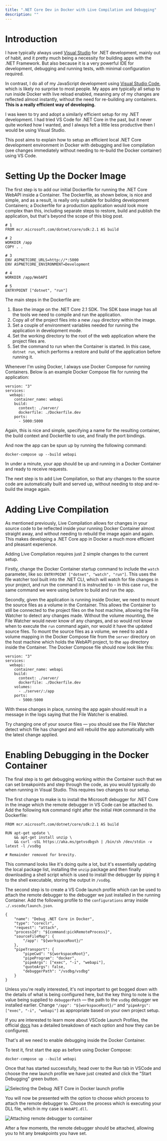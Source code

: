 ```yaml
---
title: ".NET Core Dev in Docker with Live Compilation and Debugging"
description: ""
---
```


# Introduction

I have typically always used [Visual Studio][vs-url] for .NET development, mainly out of habit, and it pretty much being
a necessity for building apps with the .NET Framework. But also because it is a very powerful IDE for development, debugging and
running tests, with minimal configuration required.

In contrast, I do all of my JavaScript development using [Visual Studio Code][vscode-url], which is likely no surprise to
most people. My apps are typically all setup to run inside Docker with live reload enabled, meaning any of my changes are
reflected almost instantly, without the need for re-building any containers. **This is a really efficient way of developing.**

I was keen to try and adopt a similarly efficient setup for my .NET development. I had tried VS Code for .NET Core in the
past, but it never quite worked how I wanted, and I always felt a little less productive then I would be using Visual Studio.

This post aims to explain how to setup an efficient local .NET Core development environment in Docker with debugging and
live compilation (see changes immediately without needing to re-build the Docker container) using VS Code.

# Setting Up the Docker Image

The first step is to add our initial Dockerfile for running the .NET Core WebAPI inside a Container. The Dockerfile, as shown below, is nice and simple, and as a result, is really only suitable for building development Containers; a Dockerfile for a production application would look more complex than this, including separate steps to restore, build and publish the application, but that's beyond the scope of this blog post.

```
# 1
FROM mcr.microsoft.com/dotnet/core/sdk:2.1 AS build

# 2
WORKDIR /app
COPY . .

# 3
ENV ASPNETCORE_URLS=http://*:5000
ENV ASPNETCORE_ENVIRONMENT=Development

# 4
WORKDIR /app/WebAPI

# 5
ENTRYPOINT ["dotnet", "run"]
```

The main steps in the Dockerfile are:

1. Base the image on the .NET Core 2.1 SDK. The SDK base image has all the tools we need to compile and run the application.
1. Copy all of the project files into a new `/app` directory within the image.
1. Set a couple of environment variables needed for running the application in development mode.
1. Set the working directory to the root of the web application where the project files are.
1. Set the command to run when the Container is started. In this case, `dotnet run`, which performs a restore and build of the application before running it.

Whenever I'm using Docker, I always use Docker Compose for running Containers. Below is an example Docker Compose file for running the application:

```
version: "3"
services:
  webapi:
    container_name: webapi
    build:
      context: ./server/
      dockerfile: ./Dockerfile.dev
    ports:
      - 5000:5000
```

Again, this is nice and simple, specifying a name for the resulting container, the build context and Dockerfile to use, and finally the port bindings.

And now the app can be spun up by running the following command:

```
docker-compose up --build webapi
```

In under a minute, your app should be up and running in a Docker Container and ready to receive requests.

The next step is to add Live Compilation, so that any changes to the source code are automatically built and served up, without needing to stop and re-build the image again.

# Adding Live Compilation

As mentioned previously, Live Compilation allows for changes in your source code to be reflected inside your running Docker Container almost straight away, and without needing to rebuild the image again and again. This makes developing a .NET Core app in Docker a much more efficient and pleasant experience.

Adding Live Compilation requires just 2 simple changes to the current setup.

Firstly, change the Docker Container startup command to include the `watch` parameter, like so: `ENTRYPOINT ["dotnet", "watch", "run"]`. This uses the file watcher tool built into the .NET CLI, which will watch for file changes in your project, and run the command it is instructed to - in this case `run`, the same command we were using before to build and run the app.

Secondly, given the application is running inside Docker, we need to mount the source files as a volume in the Container. This allows the Container to still be connected to the project files on the host machine, allowing the File Watcher to detect any changes made. Without the volume mounting, the File Watcher would never know of any changes, and so would not know when to execute the `run` command again, nor would it have the updated source files. To mount the source files as a volume, we need to add a volume mapping in the Docker Compose file from the `server` directory on the host machine which holds the WebAPI project, to the `app` directory inside the Container. The Docker Compose file should now look like this:

```
version: "3"
services:
  webapi:
    container_name: webapi
    build:
      context: ./server/
      dockerfile: ./Dockerfile.dev
    volumes:
      - ./server/:/app
    ports:
      - 5000:5000
```

With these changes in place, running the app again should result in a message in the logs saying that the File Watcher is enabled.

Try changing one of your source files &mdash; you should see the File Watcher detect which file has changed and will rebuild the app automatically with the latest change applied.

# Enabling Debugging in the Docker Container

The final step is to get debugging working within the Container such that we can set breakpoints and step through the code, as you would typically do when running in Visual Studio. This requires two changes to our setup.

The first change to make is to install the Microsoft debugger for .NET Core in the image which the remote debugger in VS Code can be attached to. Add the following `RUN` command right after the initial `FROM` command in the Dockerfile:

```
FROM mcr.microsoft.com/dotnet/core/sdk:2.1 AS build

RUN apt-get update \
    && apt-get install unzip \
    && curl -sSL https://aka.ms/getvsdbgsh | /bin/sh /dev/stdin -v latest -l /vsdbg

# Remainder removed for brevity.
```

This command looks like it's doing quite a lot, but it's essentially updating the local package list, installing the `unzip` package and then finally downloading a shell script which is used to install the debugger by piping it to the shell executable, storing the output in `/vsdbg`.

The second step is to create a VS Code launch profile which can be used to attach the remote debugger to the debugger we just installed in the running Container. Add the following profile to the `configurations` array inside `./.vscode/launch.json`.

```
{
    "name": "Debug .NET Core in Docker",
    "type": "coreclr",
    "request": "attach",
    "processId": "${command:pickRemoteProcess}",
    "sourceFileMap": {
        "/app": "${workspaceRoot}/"
    },
    "pipeTransport": {
        "pipeCwd": "${workspaceRoot}",
        "pipeProgram": "docker",
        "pipeArgs": ["exec", "-i", "webapi"],
        "quoteArgs": false,
        "debuggerPath": "/vsdbg/vsdbg"
    }
}
```

Unless you're really interested, it's not important to get bogged down with the details of what is being configured here, but the key thing to note is the value being supplied to `debuggerPath` &mdash; the path to the `vsdbg` debugger we installed earlier. Change `"/app": "${workspaceRoot}/"` and `"pipeArgs": ["exec", "-i", "webapi"]` as appropriate based on your own project setup.

If you are interested to learn more about VSCode Launch Profiles, the official [docs][vscode-launch-json] has a detailed breakdown of each option and how they can be configured.

That's all we need to enable debugging inside the Docker Container.

To test it, first start the app as before using Docker Compose:

```
docker-compose up --build webapi
```

Once that has started successfully, head over to the Run tab in VSCode and choose the new launch profile we have just created and click the "Start Debugging" green button.

<img src="./launch-profile.png" alt="Selecting the Debug .NET Core in Docker launch profile">

You will now be presented with the option to choose which process to attach the remote debugger to. Choose the process which is executing your DLL file, which in my case is `WebAPI.dll`.

<img src="./attach-to-process.png" alt="Attaching remote debugger to container">

After a few moments, the remote debugger should be attached, allowing you to hit any breakpoints you have set.


[vscode-url]: https://code.visualstudio.com/
[vs-url]: https://visualstudio.microsoft.com/vs/
[vscode-launch-json]: https://code.visualstudio.com/docs/cpp/launch-json-reference
